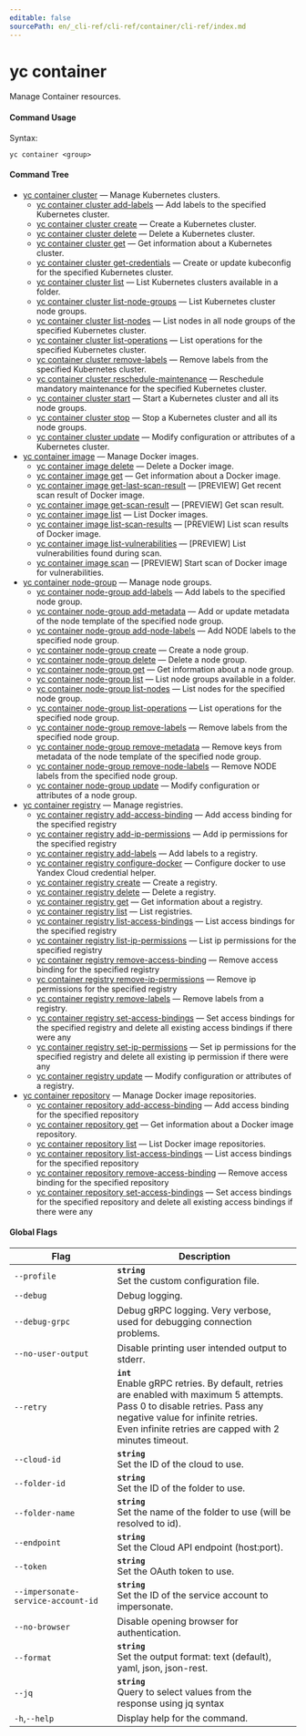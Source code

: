 ```yaml
---
editable: false
sourcePath: en/_cli-ref/cli-ref/container/cli-ref/index.md
---
```


# yc container

Manage Container resources.

#### Command Usage

Syntax: 

`yc container <group>`

#### Command Tree

- [yc container cluster](cluster/index.md) — Manage Kubernetes clusters.
	- [yc container cluster add-labels](cluster/add-labels.md) — Add labels to the specified Kubernetes cluster.
	- [yc container cluster create](cluster/create.md) — Create a Kubernetes cluster.
	- [yc container cluster delete](cluster/delete.md) — Delete a Kubernetes cluster.
	- [yc container cluster get](cluster/get.md) — Get information about a Kubernetes cluster.
	- [yc container cluster get-credentials](cluster/get-credentials.md) — Create or update kubeconfig for the specified Kubernetes cluster.
	- [yc container cluster list](cluster/list.md) — List Kubernetes clusters available in a folder.
	- [yc container cluster list-node-groups](cluster/list-node-groups.md) — List Kubernetes cluster node groups.
	- [yc container cluster list-nodes](cluster/list-nodes.md) — List nodes in all node groups of the specified Kubernetes cluster.
	- [yc container cluster list-operations](cluster/list-operations.md) — List operations for the specified Kubernetes cluster.
	- [yc container cluster remove-labels](cluster/remove-labels.md) — Remove labels from the specified Kubernetes cluster.
	- [yc container cluster reschedule-maintenance](cluster/reschedule-maintenance.md) — Reschedule mandatory maintenance for the specified Kubernetes cluster.
	- [yc container cluster start](cluster/start.md) — Start a Kubernetes cluster and all its node groups.
	- [yc container cluster stop](cluster/stop.md) — Stop a Kubernetes cluster and all its node groups.
	- [yc container cluster update](cluster/update.md) — Modify configuration or attributes of a Kubernetes cluster.
- [yc container image](image/index.md) — Manage Docker images.
	- [yc container image delete](image/delete.md) — Delete a Docker image.
	- [yc container image get](image/get.md) — Get information about a Docker image.
	- [yc container image get-last-scan-result](image/get-last-scan-result.md) — [PREVIEW] Get recent scan result of Docker image.
	- [yc container image get-scan-result](image/get-scan-result.md) — [PREVIEW] Get scan result.
	- [yc container image list](image/list.md) — List Docker images.
	- [yc container image list-scan-results](image/list-scan-results.md) — [PREVIEW] List scan results of Docker image.
	- [yc container image list-vulnerabilities](image/list-vulnerabilities.md) — [PREVIEW] List vulnerabilities found during scan.
	- [yc container image scan](image/scan.md) — [PREVIEW] Start scan of Docker image for vulnerabilities.
- [yc container node-group](node-group/index.md) — Manage node groups.
	- [yc container node-group add-labels](node-group/add-labels.md) — Add labels to the specified node group.
	- [yc container node-group add-metadata](node-group/add-metadata.md) — Add or update metadata of the node template of the specified node group.
	- [yc container node-group add-node-labels](node-group/add-node-labels.md) — Add NODE labels to the specified node group.
	- [yc container node-group create](node-group/create.md) — Create a node group.
	- [yc container node-group delete](node-group/delete.md) — Delete a node group.
	- [yc container node-group get](node-group/get.md) — Get information about a node group.
	- [yc container node-group list](node-group/list.md) — List node groups available in a folder.
	- [yc container node-group list-nodes](node-group/list-nodes.md) — List nodes for the specified node group.
	- [yc container node-group list-operations](node-group/list-operations.md) — List operations for the specified node group.
	- [yc container node-group remove-labels](node-group/remove-labels.md) — Remove labels from the specified node group.
	- [yc container node-group remove-metadata](node-group/remove-metadata.md) — Remove keys from metadata of the node template of the specified node group.
	- [yc container node-group remove-node-labels](node-group/remove-node-labels.md) — Remove NODE labels from the specified node group.
	- [yc container node-group update](node-group/update.md) — Modify configuration or attributes of a node group.
- [yc container registry](registry/index.md) — Manage registries.
	- [yc container registry add-access-binding](registry/add-access-binding.md) — Add access binding for the specified registry
	- [yc container registry add-ip-permissions](registry/add-ip-permissions.md) — Add ip permissions for the specified registry
	- [yc container registry add-labels](registry/add-labels.md) — Add labels to a registry.
	- [yc container registry configure-docker](registry/configure-docker.md) — Configure docker to use Yandex Cloud credential helper.
	- [yc container registry create](registry/create.md) — Create a registry.
	- [yc container registry delete](registry/delete.md) — Delete a registry.
	- [yc container registry get](registry/get.md) — Get information about a registry.
	- [yc container registry list](registry/list.md) — List registries.
	- [yc container registry list-access-bindings](registry/list-access-bindings.md) — List access bindings for the specified registry
	- [yc container registry list-ip-permissions](registry/list-ip-permissions.md) — List ip permissions for the specified registry
	- [yc container registry remove-access-binding](registry/remove-access-binding.md) — Remove access binding for the specified registry
	- [yc container registry remove-ip-permissions](registry/remove-ip-permissions.md) — Remove ip permissions for the specified registry
	- [yc container registry remove-labels](registry/remove-labels.md) — Remove labels from a registry.
	- [yc container registry set-access-bindings](registry/set-access-bindings.md) — Set access bindings for the specified registry and delete all existing access bindings if there were any
	- [yc container registry set-ip-permissions](registry/set-ip-permissions.md) — Set ip permissions for the specified registry and delete all existing ip permission if there were any
	- [yc container registry update](registry/update.md) — Modify configuration or attributes of a registry.
- [yc container repository](repository/index.md) — Manage Docker image repositories.
	- [yc container repository add-access-binding](repository/add-access-binding.md) — Add access binding for the specified repository
	- [yc container repository get](repository/get.md) — Get information about a Docker image repository.
	- [yc container repository list](repository/list.md) — List Docker image repositories.
	- [yc container repository list-access-bindings](repository/list-access-bindings.md) — List access bindings for the specified repository
	- [yc container repository remove-access-binding](repository/remove-access-binding.md) — Remove access binding for the specified repository
	- [yc container repository set-access-bindings](repository/set-access-bindings.md) — Set access bindings for the specified repository and delete all existing access bindings if there were any

#### Global Flags

| Flag | Description |
|----|----|
|`--profile`|<b>`string`</b><br/>Set the custom configuration file.|
|`--debug`|Debug logging.|
|`--debug-grpc`|Debug gRPC logging. Very verbose, used for debugging connection problems.|
|`--no-user-output`|Disable printing user intended output to stderr.|
|`--retry`|<b>`int`</b><br/>Enable gRPC retries. By default, retries are enabled with maximum 5 attempts.<br/>Pass 0 to disable retries. Pass any negative value for infinite retries.<br/>Even infinite retries are capped with 2 minutes timeout.|
|`--cloud-id`|<b>`string`</b><br/>Set the ID of the cloud to use.|
|`--folder-id`|<b>`string`</b><br/>Set the ID of the folder to use.|
|`--folder-name`|<b>`string`</b><br/>Set the name of the folder to use (will be resolved to id).|
|`--endpoint`|<b>`string`</b><br/>Set the Cloud API endpoint (host:port).|
|`--token`|<b>`string`</b><br/>Set the OAuth token to use.|
|`--impersonate-service-account-id`|<b>`string`</b><br/>Set the ID of the service account to impersonate.|
|`--no-browser`|Disable opening browser for authentication.|
|`--format`|<b>`string`</b><br/>Set the output format: text (default), yaml, json, json-rest.|
|`--jq`|<b>`string`</b><br/>Query to select values from the response using jq syntax|
|`-h`,`--help`|Display help for the command.|
